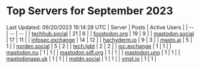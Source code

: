 # Top Servers for September 2023
Last Updated: 09/20/2023 16:14:28 UTC
| Server | Posts | Active Users |
| -- | -- | -- |
| [techhub.social](https://techhub.social/tags/PowerShell) | 21 | 6 |
| [fosstodon.org](https://fosstodon.org/tags/PowerShell) | 19 | 9 |
| [mastodon.social](https://mastodon.social/tags/PowerShell) | 17 | 11 |
| [infosec.exchange](https://infosec.exchange/tags/PowerShell) | 14 | 12 |
| [hachyderm.io](https://hachyderm.io/tags/PowerShell) | 9 | 3 |
| [masto.ai](https://masto.ai/tags/PowerShell) | 5 | 1 |
| [norden.social](https://norden.social/tags/PowerShell) | 5 | 2 |
| [tech.lgbt](https://tech.lgbt/tags/PowerShell) | 2 | 2 |
| [ioc.exchange](https://ioc.exchange/tags/PowerShell) | 1 | 1 |
| [mastodon.nu](https://mastodon.nu/tags/PowerShell) | 1 | 1 |
| [mastodon.sdf.org](https://mastodon.sdf.org/tags/PowerShell) | 1 | 1 |
| [mastodon.uno](https://mastodon.uno/tags/PowerShell) | 1 | 1 |
| [mastodonapp.uk](https://mastodonapp.uk/tags/PowerShell) | 1 | 1 |
| [mstdn.social](https://mstdn.social/tags/PowerShell) | 1 | 1 |
| [vmst.io](https://vmst.io/tags/PowerShell) | 1 | 1 |
